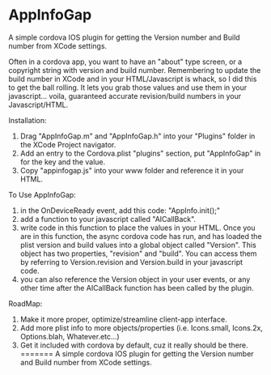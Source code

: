 AppInfoGap
==========

A simple cordova IOS plugin for getting the Version number and Build number from XCode settings.

Often in a cordova app, you want to have an "about" type screen, or a copyright string with version and build number. Remembering to update the build number in XCode and in your HTML/Javascript is whack, so I did this to get the ball rolling.  It lets you grab those values and use them in your javascript... voila, guaranteed accurate revision/build numbers in your Javascript/HTML.


Installation:

1. Drag "AppInfoGap.m" and "AppInfoGap.h" into your "Plugins" folder in the XCode Project navigator.
2. Add an entry to the Cordova.plist "plugins" section, put "AppInfoGap" in for the key and the value.
3. Copy "appinfogap.js" into your www folder and reference it in your HTML.

To Use AppInfoGap:

1. in the OnDeviceReady event, add this code: "AppInfo.init();"
2. add a function to your javascript called "AICallBack". 
3. write code in this function to place the values in your HTML. Once you are in this function, the async cordova code has run, and has loaded the plist version and build values into a global object called "Version".  This object has two properties, "revision" and "build".  You can access them by referring to Version.revision and Version.build in your javascript code. 
4. you can also reference the Version object in your user events, or any other time after the AICallBack function has been called by the plugin.

RoadMap:

1. Make it more proper, optimize/streamline client-app interface.
2. Add more plist info to more objects/properties (i.e. Icons.small, Icons.2x, Options.blah, Whatever.etc...)
3. Get it included with cordova by default, cuz it really should be there.
=======
A simple cordova IOS plugin for getting the Version number and Build number from XCode settings.

